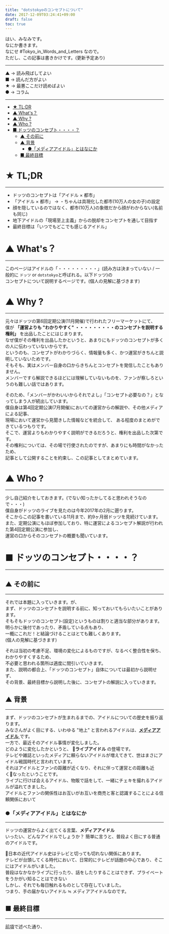 ```yaml
---
title: "dotstokyoのコンセプトについて"
date: 2017-12-09T03:24:41+09:00
draft: false
toc: true
---
```


はい、みなみです。  
なにか書きます。  
なにせ #Tokyo_in_Words_and_Letters なので。   
ただし、この記事は書きかけです。(更新予定あり)  

---
▲ → 読み飛ばしてよい  
■ → 読んだ方がよい  
★ → 最悪ここだけ読めばよい  
● → コラム

---
<!-- TOC -->

- [★ TL;DR](#★-tldr)
- [▲ What's？](#▲-whats)
- [▲ Why ?](#▲-why-)
- [▲ Who ?](#▲-who-)
- [■ ドッツのコンセプト・・・・？](#■-ドッツのコンセプト・・・・)
    - [▲ その前に](#▲-その前に)
    - [▲ 背景](#▲-背景)
        - [●「メディアアイドル」とはなにか](#●メディアアイドルとはなにか)
    - [■ 最終目標](#■-最終目標)

<!-- /TOC -->
# ★ TL;DR
---
- ドッツのコンセプトは「アイドル × 都市」
- 「アイドル × 都市」 → ・ちゃんは具現化した都市(10万人の女の子)の設定
- 顔を隠しているのではなく、都市(10万人)の象徴だから顔がわからない(名前も同じ)
- 地下アイドルの「現場至上主義」からの脱却をコンセプトを通して目指す
- 最終目標は「いつでもどこでも感じるアイドル」

# ▲ What's？
---
このページはアイドルの「・・・・・・・・・」(読み方は決まっていない / 一般的に `ドッツ` or `dotstokyo`と呼ばれる。以下ドッツ)の  
コンセプトについて説明するページです。(個人の見解に基づきます)

# ▲ Why ?
---
元々はドッツの第6回定期公演(11月開催)で行われたフリーマーケットにて、  
僕が **「運営よりも "わかりやすく" ・・・・・・・・・のコンセプトを説明する権利」** を出品したことにはじまります。  
なぜ僕がその権利を出品したかというと、あまりにもドッツのコンセプトが多くの人に伝わっていないからです。  
というのも、コンセプトがわかりづらく、情報量も多く、かつ運営がきちんと説明していないためです。  
そもそも、実はメンバー自身の口からきちんとコンセプトを発信したこともありません。  
メンバーですら解説できるほどには理解していないものを、ファンが察しろというのも難しい話ではあります。  

そのため、「メンバーがかわいいからそれでよし」「コンセプト必要なの？」となってしまう人が続出しています。  
僕自身は第4回定期公演(7月開催)においての運営からの解説や、その他メディアによる記事、  
現場において運営から見聞きした情報などを統合して、  ある程度のまとめができているつもりです。  
そこで、運営よりもわかりやすく説明ができるだろうと、権利を出品した次第です。  
その権利については、その場で行使されたのですが、あまりにも時間がなかったため、  
記事として公開することを約束し、この記事としてまとめています。

# ▲ Who ?
---
少し自己紹介をしておきます。(でない知ったかしてると思われそうなので・・・)  
僕自身がドッツのライブを見たのは今年2017年の2月に遡ります。  
そこからこの記事を書いている11月まで、約9ヶ月弱ドッツを見続けています。  
また、定期公演にもほぼ参加しており、特に運営によるコンセプト解説が行われた第4回定期公演に参加し、  
運営の口からそのコンセプトの概要も聞いています。

# ■ ドッツのコンセプト・・・・？
---
## ▲ その前に
---
それでは本題に入っていきます。が、  
まず、ドッツのコンセプトを説明する前に、知っておいてもらいたいことがあります。  
そもそもドッツのコンセプト(設定)というものは割りと適当な部分があります。  
明らかに後付であったり、矛盾している点もあり、  
一概にこれだ！と結論づけることはとても難しくあります。  
(個人の見解に基づきます)  

それは当初の考慮不足、環境の変化によるものですが、なるべく整合性を保ち、わかりやすくするため、  
不必要と思われる箇所は適度に間引いていきます。  
また、説明の都合上、「ドッツのコンセプト」自体については最初から説明せず、  
その背景、最終目標から説明した後に、コンセプトの解説に入っていきます。


## ▲ 背景
---
まず、ドッツのコンセプトが生まれるまでの、アイドルについての歴史を振り返ります。  
みなさんがよく目にする、いわゆる "地上" と言われるアイドルは、[**メディアアイドル** ](#メディアアイドルとはなにか)です。  
一方で、最近そのアイドル事情が変化しました。  
どのように変化したかというと、 **ライブアイドル** の登場です。  
テレビや雑誌といったメディアに頼らないアイドルが増えてきて、世はまさにアイドル戦国時代と言われています。  
それはアイドルとファンの距離が近くなり、それに伴って運営との距離も近くなったということです。  
ライブに行けば会えるアイドル、物販で話をして、一緒にチェキを撮れるアイドルが溢れてきました。  
アイドルとファンの関係性はお互いがお互いを商売と客と認識することによる信頼関係において


### ●「メディアアイドル」とはなにか  
---
ドッツの運営からよく出てくる言葉、**メディアアイドル**  
いったい、どんなアイドルでしょうか？
簡単に言うと、普段よく目にする普通のアイドルです。  

日本の近代アイドル史はテレビと切っても切れない関係にあります。  
テレビが台頭してくる時代において、日常的にテレビが話題の中心であり、そこにはアイドルがいました。  
普段はなかなかライブに行ったり、話をしたりすることはできず、プライベートをうかがい知ることはできない  
しかし、それでも毎日触れるものとして存在していました。  
つまり、手の届かないアイドル ≒ メディアアイドルなのです。



## ■ 最終目標
---
[前項](#その前に)で述べた通り、
